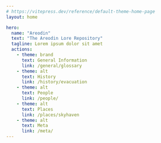 ```yaml
---
# https://vitepress.dev/reference/default-theme-home-page
layout: home

hero:
  name: "Areodin"
  text: "The Areodin Lore Repository"
  tagline: Lorem ipsum dolor sit amet
  actions:
    - theme: brand
      text: General Information
      link: /general/glossary
    - theme: alt
      text: History
      link: /history/evacuation
    - theme: alt
      text: People
      link: /people/
    - theme: alt
      text: Places
      link: /places/skyhaven
    - theme: alt
      text: Meta
      link: /meta/
---
```

